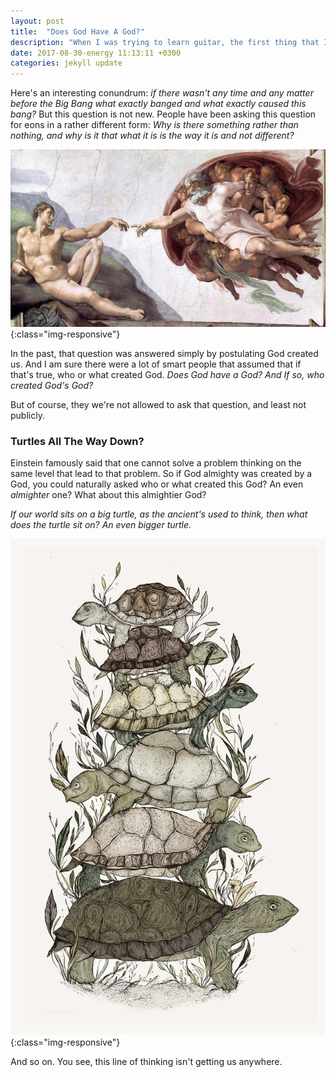 ```yaml
---
layout: post
title:  "Does God Have A God?"
description: "When I was trying to learn guitar, the first thing that I learned was the scales. You know, to play solos like Jimi or Slash, and the first one I picked up was the A minor scale..."
date: 2017-08-30-energy 11:13:11 +0300
categories: jekyll update
---
```

Here's an interesting conundrum: *if there wasn't any time and any matter before the Big Bang what exactly banged and what exactly caused this bang?* But this question is not new. People have been asking this question for eons in a rather different form: *Why is there something rather than nothing, and why is it that what it is is the way it is and not different?*

![image-title-here](/images/god.jpg){:class="img-responsive"} 

In the past, that question was answered simply by postulating God created us. And I am sure there were a lot of smart people that assumed that if that's true, who or what created God. *Does God have a God? And If so, who created God's God?*

But of course, they we're not allowed to ask that question, and least not publicly.

### Turtles All The Way Down? ###

Einstein famously said that one cannot solve a problem thinking on the same level that lead to that problem. So if God almighty was created by a God, you could naturally asked who or what created this God? An even *almighter* one? What about this almightier God?

*If our world sits on a big turtle, as the ancient's used to think, then what does the turtle sit on? An even bigger turtle.*

![image-title-here](/images/turtles.jpg){:class="img-responsive"} 

And so on. You see, this line of thinking isn't getting us anywhere.

